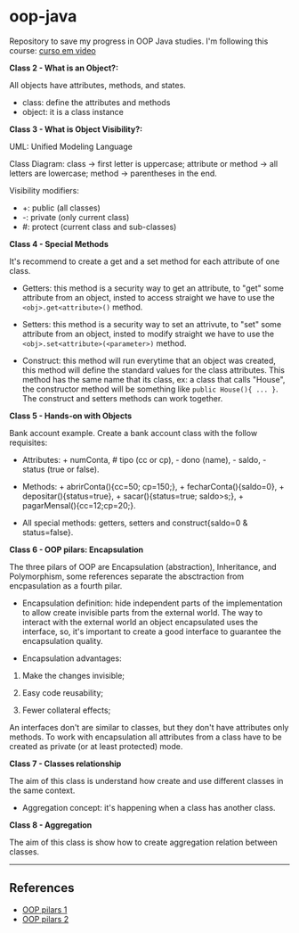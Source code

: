 # oop-java
Repository to save my progress in OOP Java studies. I'm following this course: [curso em video](https://www.cursoemvideo.com/curso/java-poo/aulas/java-poo/)

**Class 2 - What is an Object?:**

All objects have attributes, methods, and states.
- class: define the attributes and methods
- object: it is a class instance

**Class 3 - What is Object Visibility?:**

UML: Unified Modeling Language

Class Diagram: class -> first letter is uppercase; attribute or method -> all letters are lowercase; method -> parentheses in the end.

Visibility modifiers: 

- +: public (all classes)
- -: private (only current class)
- #: protect (current class and sub-classes)

**Class 4 - Special Methods**

It's recommend to create a get and a set method for each attribute of one class.

- Getters: this method is a security way to get an attribute, to "get" some attribute from an object, insted to access straight we have to use the `<obj>.get<attribute>()` method.

- Setters: this method is a security way to set an attrivute, to "set" some attribute from an object, insted to modify straight we have to use the `<obj>.set<attribute>(<parameter>)` method.

- Construct: this method will run everytime that an object was created, this method will define the standard values for the class attributes. This method has the same name that its class, ex: a class that calls "House", the constructor method will be something like `public House(){ ... }`. The construct and setters methods can work together.

**Class 5 - Hands-on with Objects**

Bank account example. Create a bank account class with the follow requisites:

- Attributes: + numConta, # tipo (cc or cp), - dono (name), - saldo, - status (true or false).

- Methods: + abrirConta(){cc=50; cp=150;}, + fecharConta(){saldo=0}, + depositar(){status=true}, + sacar(){status=true; saldo>s;}, + pagarMensal(){cc=12;cp=20;}.

- All special methods: getters, setters and construct{saldo=0 & status=false}.

**Class 6 - OOP pilars: Encapsulation**

The three pilars of OOP are Encapsulation (abstraction), Inheritance, and Polymorphism, some references separate the absctraction from encpasulation as a fourth pilar.

- Encapsulation definition: hide independent parts of the implementation to allow create invisible parts from the external world. The way to interact with the external world an object encapsulated uses the interface, so, it's important to create a good interface to guarantee the encapsulation quality.

- Encapsulation advantages: 

1. Make the changes invisible; 

2. Easy code reusability; 

3. Fewer collateral effects;

An interfaces don't are similar to classes, but they don't have attributes only methods. To work with encapsulation all attributes from a class have to be created as private (or at least protected) mode.

**Class 7 - Classes relationship**

The aim of this class is understand how create and use different classes in the same context.

- Aggregation concept: it's happening when a class has another class.

**Class 8 - Aggregation**

The aim of this class is show how to create aggregation relation between classes.

---------------

## References

- [OOP pilars 1](https://levelup.gitconnected.com/what-are-inheritance-encapsulation-polymorphism-and-abstraction-in-object-oriented-programming-526770ac18fa)
- [OOP pilars 2](https://datatrained.com/post/four-pillars-of-oops/)
